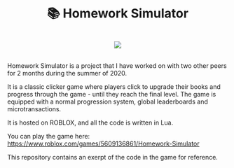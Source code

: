 

<h1 align="center">📚 Homework Simulator</h1>
</br>
<div align="center">
  <img src="https://tr.rbxcdn.com/e9d9fbf34fcd260b36ed04d5b41140a9/768/432/Image/Png"/>
</div>
</br>

Homework Simulator is a project that I have worked on with two other peers for 2 months during the summer of 2020. 

It is a classic clicker game where players click to upgrade their books and progress through the game - until they reach the final level. The game is equipped with a normal progression system, global leaderboards and microtransactions. 

It is hosted on ROBLOX, and all the code is written in Lua.

You can play the game here: https://www.roblox.com/games/5609136861/Homework-Simulator

This repository contains an exerpt of the code in the game for reference.
